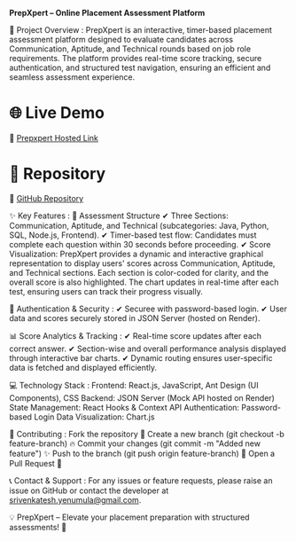 **PrepXpert – Online Placement Assessment Platform**

🚀 Project Overview :
PrepXpert is an interactive, timer-based placement assessment platform designed to evaluate candidates across Communication, Aptitude, and Technical rounds based on job role requirements. The platform provides real-time score tracking, secure authentication, and structured test navigation, ensuring an efficient and seamless assessment experience.

# 🌐 Live Demo
🔗 [Prepxpert Hosted Link](https://prepxpert.netlify.app/)

# 📂 Repository
🔗 [GitHub Repository](https://github.com/venkatesh02040/prepxpert-m)

✨ Key Features :
📝 Assessment Structure
✔ Three Sections: Communication, Aptitude, and Technical (subcategories: Java, Python, SQL, Node.js, Frontend).
✔ Timer-based test flow: Candidates must complete each question within 30 seconds before proceeding.
✔ Score Visualization: PrepXpert provides a dynamic and interactive graphical representation to display users' scores across Communication, Aptitude, and Technical sections. Each section is color-coded for clarity, and the overall score is also highlighted. The chart updates in real-time after each test, ensuring users can track their progress visually.

🔐 Authentication & Security :
✔ Securee with password-based login.
✔ User data and scores securely stored in JSON Server (hosted on Render).

📊 Score Analytics & Tracking :
✔ Real-time score updates after each correct answer.
✔ Section-wise and overall performance analysis displayed through interactive bar charts.
✔ Dynamic routing ensures user-specific data is fetched and displayed efficiently.

💻 Technology Stack :
Frontend: React.js, JavaScript, Ant Design (UI Components), CSS
Backend: JSON Server (Mock API hosted on Render)
State Management: React Hooks & Context API
Authentication: Password-based Login
Data Visualization: Chart.js


📌 Contributing :
Fork the repository 📌
Create a new branch (git checkout -b feature-branch) 🔥
Commit your changes (git commit -m "Added new feature") ✨
Push to the branch (git push origin feature-branch) 🚀
Open a Pull Request 📢

📞 Contact & Support :
For any issues or feature requests, please raise an issue on GitHub or contact the developer at srivenkatesh.yenumula@gmail.com.

💡 PrepXpert – Elevate your placement preparation with structured assessments! 🚀
